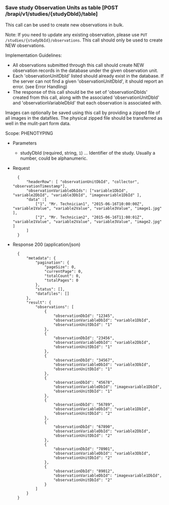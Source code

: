 ### Save study Observation Units as table [POST /brapi/v1/studies/{studyDbId}/table]

This call can be used to create new observations in bulk. 

Note: If you need to update any existing observation, please use `PUT /studies/{studyDbId}/observations`. This call should only be used to create NEW observations.

Implementation Guidelines: 

+ All observations submitted through this call should create NEW observation records in the database under the given observation unit. 
+ Each 'observationUnitDbId' listed should already exist in the database. If the server can not find a given 'observationUnitDbId', it should report an error. (see Error Handling)
+ The response of this call should be the set of 'observationDbIds' created from this call, along with the associated 'observationUnitDbId' and 'observationVariableDbId' that each observation is associated with.


Images can optionally be saved using this call by providing a zipped file of all images in the datafiles. The physical zipped file should be transferred as well in the mulit-part form data.

Scope: PHENOTYPING

+ Parameters
    + studyDbId (required, string, `1`) ... Identifier of the study. Usually a number, could be alphanumeric.
    
+ Request
    
        {
            "headerRow": [ "observationUnitDbId", "collector", "observationTimestamp"],
            "observationVariableDbIds": ["variable1DbId", "variable2DbId", "variable3DbId", "imagevariable1DbId" ],
            "data" :[
                ["1", "Mr. Technician1", "2015-06-16T10:00:00Z", "variable1Value", "variable2Value", "variable3Value", "image1.jpg" ],
                ["2", "Mr. Technician2", "2015-06-16T11:00:01Z", "variable1Value", "variable2Value", "variable3Value", "image2.jpg" ]
            ]
        }
        
+ Response 200 (application/json)

        {
            "metadata": {
                "pagination": {
                    "pageSize": 0,
                    "currentPage": 0,
                    "totalCount": 0,
                    "totalPages": 0
                },
                "status": [],
                "datafiles": []
            },
            "result": {
                "observations": [
                    {
                        "observationDbId": "12345",
                        "observationVariableDbId": "variable1DbId",
                        "observationUnitDbId": "1"
                    },
                    {
                        "observationDbId": "23456",
                        "observationVariableDbId": "variable2DbId",
                        "observationUnitDbId": "1"
                    },
                    {
                        "observationDbId": "34567",
                        "observationVariableDbId": "variable3DbId",
                        "observationUnitDbId": "1"
                    },
                    {
                        "observationDbId": "45678",
                        "observationVariableDbId": "imagevariable1DbId",
                        "observationUnitDbId": "1"
                    },
                    {
                        "observationDbId": "56789",
                        "observationVariableDbId": "variable1DbId",
                        "observationUnitDbId": "2"
                    },
                    {
                        "observationDbId": "67890",
                        "observationVariableDbId": "variable2DbId",
                        "observationUnitDbId": "2"
                    },
                    {
                        "observationDbId": "78901",
                        "observationVariableDbId": "variable3DbId",
                        "observationUnitDbId": "2"
                    },
                    {
                        "observationDbId": "89012",
                        "observationVariableDbId": "imagevariable1DbId",
                        "observationUnitDbId": "2"
                    }
                ]
            }
        }